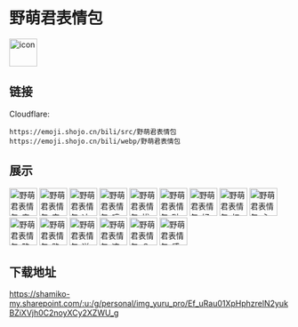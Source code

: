# 野萌君表情包
<img src="https://emoji.shojo.cn/bili/src/野萌君表情包/icon.png" width="50" height="50" alt="icon">

## 链接
Cloudflare:
```
https://emoji.shojo.cn/bili/src/野萌君表情包
https://emoji.shojo.cn/bili/webp/野萌君表情包
```
## 展示
<img src="https://emoji.shojo.cn/bili/src/野萌君表情包/野萌君表情包-害羞羞.png" width="50" height="50" alt="野萌君表情包-害羞羞">
<img src="https://emoji.shojo.cn/bili/src/野萌君表情包/野萌君表情包-安慰抱抱.png" width="50" height="50" alt="野萌君表情包-安慰抱抱">
<img src="https://emoji.shojo.cn/bili/src/野萌君表情包/野萌君表情包-冲鸭.png" width="50" height="50" alt="野萌君表情包-冲鸭">
<img src="https://emoji.shojo.cn/bili/src/野萌君表情包/野萌君表情包-哼.png" width="50" height="50" alt="野萌君表情包-哼">
<img src="https://emoji.shojo.cn/bili/src/野萌君表情包/野萌君表情包-拔草.png" width="50" height="50" alt="野萌君表情包-拔草">
<img src="https://emoji.shojo.cn/bili/src/野萌君表情包/野萌君表情包-哒咩.png" width="50" height="50" alt="野萌君表情包-哒咩">
<img src="https://emoji.shojo.cn/bili/src/野萌君表情包/野萌君表情包-好耶.png" width="50" height="50" alt="野萌君表情包-好耶">
<img src="https://emoji.shojo.cn/bili/src/野萌君表情包/野萌君表情包-杠.png" width="50" height="50" alt="野萌君表情包-杠">
<img src="https://emoji.shojo.cn/bili/src/野萌君表情包/野萌君表情包-心态崩了.png" width="50" height="50" alt="野萌君表情包-心态崩了">
<img src="https://emoji.shojo.cn/bili/src/野萌君表情包/野萌君表情包-略略略.png" width="50" height="50" alt="野萌君表情包-略略略">
<img src="https://emoji.shojo.cn/bili/src/野萌君表情包/野萌君表情包-路过.png" width="50" height="50" alt="野萌君表情包-路过">
<img src="https://emoji.shojo.cn/bili/src/野萌君表情包/野萌君表情包-送你心心.png" width="50" height="50" alt="野萌君表情包-送你心心">
<img src="https://emoji.shojo.cn/bili/src/野萌君表情包/野萌君表情包-这合理吗.png" width="50" height="50" alt="野萌君表情包-这合理吗">
<img src="https://emoji.shojo.cn/bili/src/野萌君表情包/野萌君表情包-？.png" width="50" height="50" alt="野萌君表情包-？">
<img src="https://emoji.shojo.cn/bili/src/野萌君表情包/野萌君表情包-感到舒适.png" width="50" height="50" alt="野萌君表情包-感到舒适">

## 下载地址

https://shamiko-my.sharepoint.com/:u:/g/personal/img_yuru_pro/Ef_uRau01XpHphzrelN2yukBZiXVjh0C2noyXCy2XZWU_g